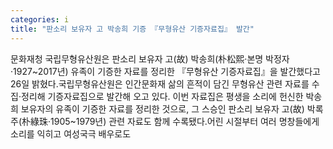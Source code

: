 ```yaml
---
categories: i
title: "판소리 보유자 고 박송희 기증 『무형유산 기증자료집』 발간"
---
```

문화재청 국립무형유산원은 판소리 보유자 고(故) 박송희(朴松熙·본명 박정자·1927~2017년) 유족이 기증한 자료를 정리한 『무형유산 기증자료집』을 발간했다고 26일 밝혔다.국립무형유산원은 인간문화재 삶의 흔적이 담긴 무형유산 관련 자료를 수집·정리해 기증자료집으로 발간해 오고 있다. 이번 자료집은 평생을 소리에 헌신한 박송희 보유자의 유족이 기증한 자료를 정리한 것으로, 그 스승인 판소리 보유자 고(故) 박록주(朴綠珠·1905~1979년) 관련 자료도 함께 수록됐다.어린 시절부터 여러 명창들에게 소리를 익히고 여성국극 배우로도